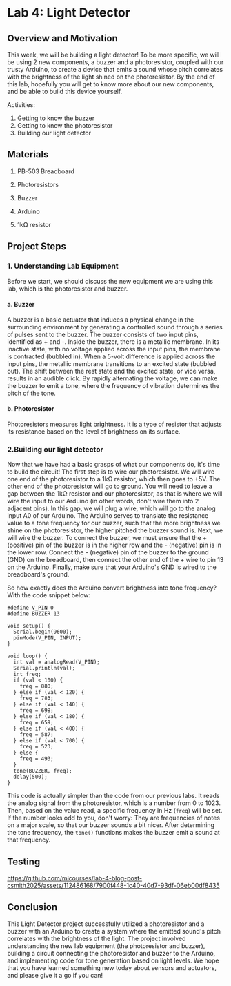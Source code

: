 # Lab 4: Light Detector


## Overview and Motivation

This week, we will be building a light detector! To be more specific, we will be using 2 new components, a buzzer and a photoresistor, coupled with our trusty Arduino, to create a device that emits a sound whose pitch correlates with the brightness of the light shined on the photoresistor. By the end of this lab, hopefully you will get to know more about our new components, and be able to build this device yourself.

Activities:
1. Getting to know the buzzer
2. Getting to know the photoresistor
3. Building our light detector

## Materials
1. PB-503 Breadboard

2. Photoresistors

3. Buzzer

4. Arduino

5. 1kΩ resistor

## Project Steps

### 1. Understanding Lab Equipment

Before we start, we should discuss the new equipment we are using this lab, which is the photoresistor and buzzer.
#### a. Buzzer

A buzzer is a basic actuator that induces a physical change in the surrounding environment by generating a controlled sound through a series of pulses sent to the buzzer. The buzzer consists of two input pins, identified as + and -. Inside the buzzer, there is a metallic membrane. In its inactive state, with no voltage applied across the input pins, the membrane is contracted (bubbled in). When a 5-volt difference is applied across the input pins, the metallic membrane transitions to an excited state (bubbled out). The shift between the rest state and the excited state, or vice versa, results in an audible click. By rapidly alternating the voltage, we can make the buzzer to emit a tone, where the frequency of vibration determines the pitch of the tone.

#### b. Photoresistor
Photoresistors measures light brightness. It is a type of resistor that adjusts its resistance based on the level of brightness on its surface.

### 2.Building our light detector

Now that we have had a basic grasps of what our components do, it's time to build the circuit! The first step is to wire our photoresistor. We will wire one end of the photoresistor to a 1kΩ resistor, which then goes to +5V. The other end of the photoresistor will go to ground. You will need to leave a gap between the 1kΩ resistor and our photoresistor, as that is where we will wire the input to our Arduino (in other words, don't wire them into 2 adjacent pins). In this gap, we will plug a wire, which will go to the analog input A0 of our Arduino. The Arduino serves to translate the resistance value to a tone frequency for our buzzer, such that the more brightness we shine on the photoresistor, the higher pitched the buzzer sound is. Next, we will wire the buzzer. To connect the buzzer, we must ensure that the + (positive) pin of the buzzer is in the higher row and the - (negative) pin is in the lower row. Connect the - (negative) pin of the buzzer to the ground (GND) on the breadboard, then connect the other end of the + wire to pin 13 on the Arduino. Finally, make sure that your Arduino's GND is wired to the breadboard's ground.

So how exactly does the Arduino convert brightness into tone frequency? With the code snippet below:

```
#define V_PIN 0
#define BUZZER 13

void setup() {
  Serial.begin(9600);
  pinMode(V_PIN, INPUT);
}

void loop() {
  int val = analogRead(V_PIN);
  Serial.println(val);
  int freq;
  if (val < 100) {
    freq = 880;
  } else if (val < 120) {
    freq = 783;
  } else if (val < 140) {
    freq = 698;
  } else if (val < 180) {
    freq = 659;
  } else if (val < 400) {
    freq = 587;
  } else if (val < 700) {
    freq = 523;
  } else {
    freq = 493;
  }
  tone(BUZZER, freq);
  delay(500);
}

```

This code is actually simpler than the code from our previous labs. It reads the analog signal from the photoresistor, which is a number from 0 to 1023. Then, based on the value read, a specific frequency in Hz (```freq```) will be set. If the number looks odd to you, don't worry: They are frequencies of notes on a major scale, so that our buzzer sounds a bit nicer. After determining the tone frequency, the ```tone()``` functions makes the buzzer emit a sound at that frequency.

## Testing


https://github.com/mlcourses/lab-4-blog-post-csmith2025/assets/112486168/7900f448-1c40-40d7-93df-06eb00df8435


## Conclusion

This Light Detector project successfully utilized a photoresistor and a buzzer with an Arduino to create a system where the emitted sound's pitch correlates with the brightness of the light. The project involved understanding the new lab equipment (the photoresistor and buzzer), building a circuit connecting the photoresistor and buzzer to the Arduino, and implementing code for tone generation based on light levels. We hope that you have learned something new today about sensors and actuators, and please give it a go if you can!


